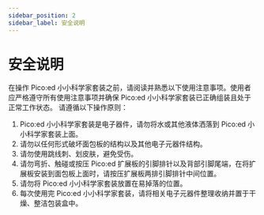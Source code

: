 ```yaml
---
sidebar_position: 2
sidebar_label: 安全说明
---
```





# 安全说明

在操作 Pico:ed 小小科学家套装之前，请阅读并熟悉以下使用注意事项。使用者应严格遵守所有使用注意事项并确保 Pico:ed 小小科学家套装已正确组装且处于正常工作状态。
请遵循以下操作原则：

1. Pico:ed 小小科学家套装是电子器件，请勿将水或其他液体洒落到 Pico:ed 小小科学家套装上面。
2. 请勿以任何形式破坏面包板的结构以及其他电子元器件结构。
3. 请勿使用跳线刺、划皮肤，避免受伤。
4. 请勿弯折、触碰或按压 Pico:ed 扩展板的引脚排针以及背部引脚尾端，在将扩展板安装到面包板上面时，请按压扩展板两排引脚排针中间位置。
5. 请勿将 Pico:ed 小小科学家套装放置在易掉落的位置。
6. 每次使用完 Pico:ed 小小科学家套装，请将相关电子元器件整理收纳并置于干燥、整洁包装盒中。
